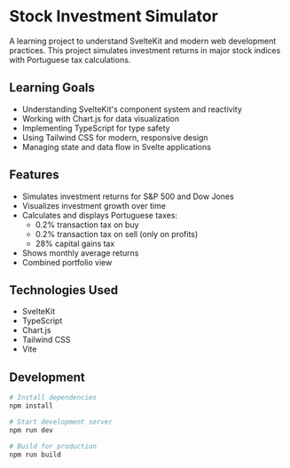 # Stock Investment Simulator

A learning project to understand SvelteKit and modern web development practices. This project simulates investment returns in major stock indices with Portuguese tax calculations.

## Learning Goals
- Understanding SvelteKit's component system and reactivity
- Working with Chart.js for data visualization
- Implementing TypeScript for type safety
- Using Tailwind CSS for modern, responsive design
- Managing state and data flow in Svelte applications

## Features
- Simulates investment returns for S&P 500 and Dow Jones
- Visualizes investment growth over time
- Calculates and displays Portuguese taxes:
  - 0.2% transaction tax on buy
  - 0.2% transaction tax on sell (only on profits)
  - 28% capital gains tax
- Shows monthly average returns
- Combined portfolio view

## Technologies Used
- SvelteKit
- TypeScript
- Chart.js
- Tailwind CSS
- Vite

## Development
```bash
# Install dependencies
npm install

# Start development server
npm run dev

# Build for production
npm run build
```
